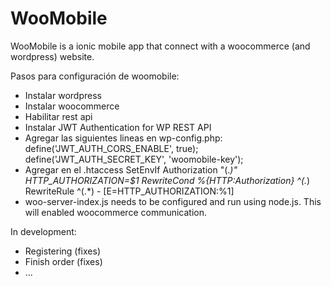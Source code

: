 # WooMobile
WooMobile is a ionic mobile app that connect with a woocommerce (and wordpress) website.

Pasos para configuración de woomobile:
* Instalar wordpress
* Instalar woocommerce
* Habilitar rest api
* Instalar JWT Authentication for WP REST API
* Agregar las siguientes lineas en wp-config.php:
define('JWT_AUTH_CORS_ENABLE', true);
define('JWT_AUTH_SECRET_KEY', 'woomobile-key');
* Agregar en el .htaccess
SetEnvIf Authorization "(.*)" HTTP_AUTHORIZATION=$1
RewriteCond %{HTTP:Authorization} ^(.*)
RewriteRule ^(.*) - [E=HTTP_AUTHORIZATION:%1]
* woo-server-index.js needs to be configured and run using node.js. This will enabled woocommerce communication.


In development: 
- Registering (fixes)
- Finish order (fixes)
- ...
